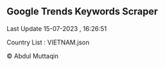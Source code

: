 

## Google Trends Keywords Scraper 
 
Last Update 15-07-2023 , 16:26:51

Country List :
VIETNAM.json



© Abdul Muttaqin 
